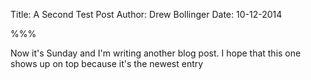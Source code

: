 Title: A Second Test Post
Author: Drew Bollinger
Date: 10-12-2014

%%%

Now it's Sunday and I'm writing another blog post. I hope that this one shows up on top because it's the newest entry
